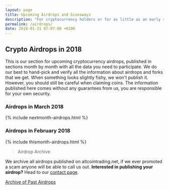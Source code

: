 ```yaml
---
layout: page
title: Upcoming Airdrops and Giveaways
description: "For cryptocurrency holders or for as little as an early signup."
permalink: /airdrops/
date: 2018-01-31 07:07:00 +0100
---
```


## Crypto Airdrops in 2018

This is our section for upcoming cryptocurrency airdrops, published in sections month by month with all the data you need to participate. We do our best to hand-pick and verify all the information about airdrops and forks that we get. When something looks slightly fishy, we won't publish it. However, you should still be careful when claiming coins. The information published here comes without any guarantees from us, you are responsible for your own security.

<h3 class="posh">Airdrops in March 2018</h3>

{% include nextmonth-airdrops.html %}

<h3 class="posh">Airdrops in February 2018</h3>

{% include thismonth-airdrops.html %}



> Airdrop Archive

We archive all airdrops published on altcointrading.net, if we ever promoted a scam anyone will be able to call us out. **Interested in publishing your airdrop?** Head to our [contact page](/contact/).

<a href="/airdrop-archive/" class="button">Archive of Past Airdrops</a>

<div class="clearfix"></div>


<div class="clearfix">
<amp-iframe width="750px" height="140px" layout="fixed" sandbox="allow-scripts allow-same-origin allow-modals allow-popups allow-forms"
src="https://amp2disqus.netlify.com/altcointrading/signup-banner.html"><amp-img layout="fill" src="/img/ads/ad-placeholder.jpg" placeholder></amp-img></amp-iframe>
</div>

<div class="clearfix"></div>
